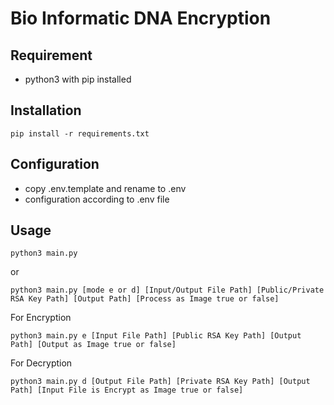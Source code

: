 # Bio Informatic DNA Encryption

## Requirement
- python3 with pip installed

## Installation
`pip install -r requirements.txt`

## Configuration
- copy .env.template and rename to .env
- configuration according to .env file

## Usage
`python3 main.py`

or

`python3 main.py [mode e or d] [Input/Output File Path] [Public/Private RSA Key Path] [Output Path] [Process as Image true or false]`

For Encryption

`python3 main.py e [Input File Path] [Public RSA Key Path] [Output Path] [Output as Image true or false]`

For Decryption

`python3 main.py d [Output File Path] [Private RSA Key Path] [Output Path] [Input File is Encrypt as Image true or false]`
